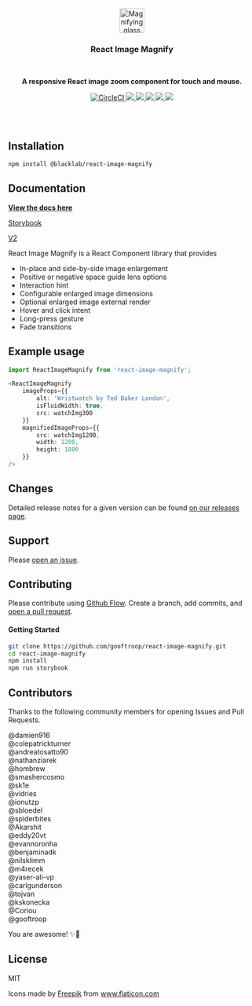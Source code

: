 <br />
<p align="center">
    <image
        alt="Magnifying glass"
        height="50"
        src="./assets/search-magnifier-tool.svg"
    />
</p>
<h3 align="center">React Image Magnify</h3>
<br />

<p align="center">
    <b>A responsive React image zoom component for touch and mouse.</b>
</p>

<p align="center">
    <a href="https://circleci.com/gh/gooftroop/react-image-magnify/tree/master">
        <img src="https://circleci.com/gh/gooftroop/react-image-magnify/tree/master.svg?style=svg" alt="CircleCI" />
    </a>
    <a href="https://codeclimate.com/github/gooftroop/react-image-magnify/maintainability">
        <img src="https://api.codeclimate.com/v1/badges/4e91d32af87836dce581/maintainability" />
    </a>
    <a href="https://coveralls.io/github/gooftroop/react-image-magnify?branch=master">
        <img src="https://coveralls.io/repos/github/gooftroop/react-image-magnify/badge.svg?branch=master" />
    </a>
    <a href="https://www.npmjs.com/package/@blacklab/react-image-magnify">
        <img src="https://img.shields.io/npm/v/@blacklab/react-image-magnify.svg" />
    </a>
    <a href="https://opensource.org/licenses/MIT">
        <img src="https://img.shields.io/badge/license-MIT-blue.svg" />
    </a>
    <a href="https://gooftroop.github.io/react-image-magnify">
        <img src="https://cdn.jsdelivr.net/gh/storybookjs/brand@main/badge/badge-storybook.svg" />
    </a>
</p>
<br />
<br />

## Installation

```sh
npm install @blacklab/react-image-magnify
```

## Documentation

**[View the docs here](https://gooftroop.github.io/react-image-magnify)**

[Storybook](https://gooftroop.github.io/react-image-magnify)

[V2](https://github.com/ethanselzer/react-image-magnify)

React Image Magnify is a React Component library that provides
* In-place and side-by-side image enlargement
* Positive or negative space guide lens options
* Interaction hint
* Configurable enlarged image dimensions
* Optional enlarged image external render
* Hover and click intent
* Long-press gesture
* Fade transitions

## Example usage

```typescript
import ReactImageMagnify from 'react-image-magnify';

<ReactImageMagnify
    imageProps={{
        alt: 'Wristwatch by Ted Baker London',
        isFluidWidth: true,
        src: watchImg300
    }}
    magnifiedImageProps={{
        src: watchImg1200,
        width: 1200,
        height: 1800
    }}
/>
```

## Changes

Detailed release notes for a given version can be found [on our releases page](https://github.com/gooftroop/react-image-magnify/releases).

## Support

Please [open an issue](https://github.com/gooftroop/react-image-magnify/issues).

## Contributing

Please contribute using [Github Flow](https://guides.github.com/introduction/flow/). Create a branch,
add commits, and [open a pull request](https://github.com/gooftroop/react-image-magnify/compare/).

#### Getting Started


```sh
git clone https://github.com/gooftroop/react-image-magnify.git
cd react-image-magnify
npm install
npm run storybook
```

## Contributors

Thanks to the following community members for opening Issues and Pull Requests.

@damien916  
@colepatrickturner  
@andreatosatto90  
@nathanziarek  
@hombrew  
@smashercosmo  
@sk1e  
@vidries  
@ionutzp  
@sbloedel  
@spiderbites  
@Akarshit  
@eddy20vt  
@evannoronha  
@benjaminadk  
@nilsklimm  
@m4recek  
@yaser-ali-vp  
@carlgunderson  
@tojvan  
@kskonecka  
@Coriou  
@gooftroop  

You are awesome! ✨💫

## License

MIT

Icons made by <a href="https://www.freepik.com" title="Freepik">Freepik</a> from <a href="https://www.flaticon.com/" title="Flaticon">www.flaticon.com</a>
